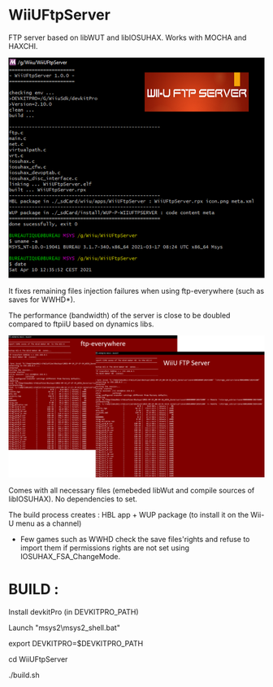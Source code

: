 # WiiUFtpServer
FTP server based on libWUT and libIOSUHAX.
Works with MOCHA and HAXCHI.

<p align="center">
  <img src="WiiUFtpServer.png">
</p>


It fixes remaining files injection failures when using ftp-everywhere (such as saves for WWHD*).

The performance (bandwidth) of the server is close to be doubled compared to ftpiiU based on dynamics libs.

<p align="center">
  <img src="bandwith.png">
</p>

Comes with all necessary files (emebeded libWut and compile sources of libIOSUHAX). 
No dependencies to set.

The build process creates : HBL app + WUP package (to install it on the Wii-U menu as a channel)

* Few games such as WWHD check the save files'rights and refuse to import them if permissions rights are not set using IOSUHAX_FSA_ChangeMode.

#
# BUILD :

Install devkitPro (in DEVKITPRO_PATH)

Launch "msys2\msys2_shell.bat"

export DEVKITPRO=$DEVKITPRO_PATH

cd WiiUFtpServer

./build.sh

